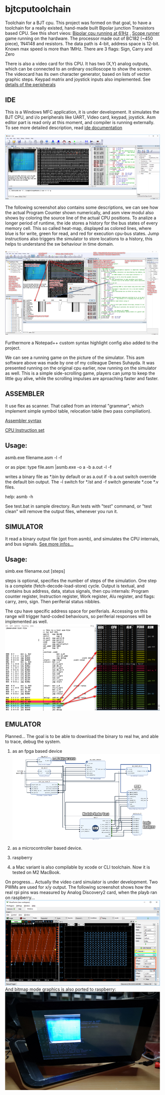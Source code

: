 # bjtcputoolchain
Toolchain for a BJT cpu.
This project was formed on that goal, to have a toolchain for a really existed, hand-made built Bipolar junction Transistors based CPU.
See this short vieos: [Bipolar cpu running at 61Hz](https://www.youtube.com/watch?v=iL6OvX4frJs) ,
[Scope runner](https://www.youtube.com/shorts/DjAvME9jMiA) game running on the hardware.
The processor made out of BC182 (~450 piece), 1N4148 and resistors. The data path is 4-bit, address space is 12-bit. Known max speed is more than 1MHz. There are 3 flags: Sign, Carry and Zero

There is also a video card for this CPU. It has two (X,Y) analog outputs, which can be connected to an ordinary oscilloscope to show the screen. The videocard has its own character generator, based on lists of vector graphic steps. Keypad matrix and joystick inputs also implemented. See [details of the peripherals](doc/periph.md)

IDE
---
This is a Windows MFC application, it is under development. It simulates the BJT CPU, and i/o peripherals like UART, Video card, keypad, joystick. Asm editor part is read only at this moment, and compiler is running externally. To see more detailed description, read [ide documentation](doc/ide.md)

![ide screenshot](doc/sside1.png?raw=true "ide")

The following screenshot also contains some descriptions, we can see how the actual Program Counter shown numerically, and asm view modul also shows by coloring the source line of the actual CPU positions. To analize a longer period of runtime, the ide stores a history for the bus states of every memory cell. This so called heat-map, displayed as colored lines, where blue is for write, green for read, and red for execution cpu-bus states. Jump instructions also triggers the simulator to store locations to a history, this helps to understand the sw behaviour in time domain.  

![ide screenshot](doc/sside2.jpg?raw=true "ide and descriptions")

Furthermore a Notepad++ custom syntax highlight config also added to the project.

We can see a running game on the picture of the simulator. This asm software above was made by one of my colleague Denes Suhayda. It was presented running on the original cpu earlier, now running on the simulator as well. This is a simple side-scrolling game, players can jump to keep the little guy alive, while the scrolling impulses are aproaching faster and faster.

ASSEMBLER
---------
It use flex as scanner. That called from an internal "grammar", which implement simple symbol table, relocation table (two pass compiliation).

[Assembler syntax](doc/assembler.md)

[CPU Instruction set](doc/instruction_set.md)

Usage:
------
  asmb.exe filename.asm -l -f
  
  or as pipe: type file.asm |asmb.exe -o a -b a.out -l -f
  
  writes a binary file as *.bin by default or as a.out if -b a.out switch override the default bin output. The -l switch for *.lst and -f switch generate *.coe *.v files.
  
  help: asmb -h
  
  See test.bat in sample directory. Run tests with "test" command, or "test clean" will remove the output files, whenever you run it.

SIMULATOR
--------
It read a binary output file (got from asmb), and simulates the CPU internals, and bus signals.
[See more infos...](doc/simulator.md)

Usage:
------
  simb.exe filename.out [steps]
  
  steps is optional, specifies the number of steps of the simulation. One step is a complete (fetch-decode-load-store) cycle. Output is textual,
  and contains bus address, data, status signals, then cpu internals: Program counter register, Instruction register, Work register, Alu register,
  and flags: carry, zero, sign. Then periferial status nibbles.
  
  The cpu have specific address space for periferials. Accessing on this range will trigger hard-coded behaviours, so periferial responses will be implemented as well.
![simulator](doc/ss1.png?raw=true "simulator")
 
EMULATOR
--------
Planned...  The goal is to be able to download the binary to real hw, and able to trace, debug the system.
1) as an fpga based device
![fpga model](doc/se1.png?raw=true "emulator")
 
2) as a microcontroller based device.

3) raspberry

4) a Mac variant is also compilable by xcode or CLI toolchain. Now it is tested on M2 MacBook.

On progress... Actually the video card simulator is under development. Two PWMs are used for x/y output. The following screenshot shows how the real rpi pins was measured by Analog Discovery2 card, when the playb ran on raspberry...
![raspberry measurement](doc/ssrpi1.png?raw=true "simulator1")
And bitmap mode graphics is also ported to raspberry:
![raspberry screenshot](doc/ssrpi2.jpg?raw=true "simulator2")



